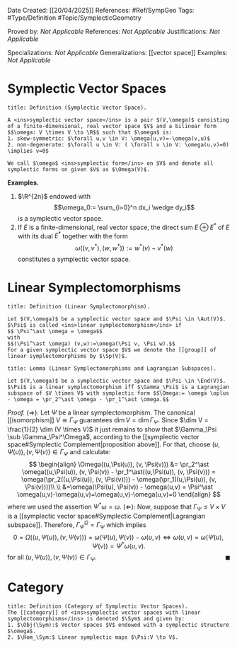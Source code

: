<div class="topSpace"></div>

Date Created: [[20/04/2025]]
References: #Ref/SympGeo
Tags: #Type/Definition #Topic/SymplecticGeometry

Proved by: <i>Not Applicable</i>
References: <i>Not Applicable</i>
Justifications: <i>Not Applicable</i>

Specializations: <i>Not Applicable</i>
Generalizations: [[vector space]]
Examples: <i>Not Applicable</i>

# Symplectic Vector Spaces

``` ad-Definition
title: Definition (Symplectic Vector Space).

A <ins>symplectic vector space</ins> is a pair $(V,\omega)$ consisting of a finite-dimensional, real vector space $V$ and a bilinear form $$\omega: V \times V \to \R$$ such that $\omega$ is:
1. skew-symmetric: $\forall u,v \in V: \omega(u,v)=-\omega(v,u)$
2. non-degenerate: $\forall u \in V: ( \forall v \in V: \omega(u,v)=0) \implies v=0$

We call $\omega$ <ins>symplectic form</ins> on $V$ and denote all symplectic forms on given $V$ as $\Omega(V)$.

```

**Examples.**
1. $\R^{2n}$ endowed with $$\omega_0:= \sum_{i=0}^n dx_i \wedge dy_i$$ is a symplectic vector space.
2. If $E$ is a finite-dimensional, real vector space, the direct sum $E \oplus E^\ast$ of $E$ with its dual $E^\ast$ together with the form $$\omega((v,v^\ast),(w,w^\ast)):=w^\ast(v)-v^\ast(w)$$ constitutes a symplectic vector space.



# Linear Symplectomorphisms

``` ad-Definition
title: Definition (Linear Symplectomorphism).

Let $(V,\omega)$ be a symplectic vector space and $\Psi \in \Aut(V)$. $\Psi$ is called <ins>linear symplectomorphism</ins> if
$$ \Psi^\ast \omega = \omega$$
with
$$(\Psi^\ast \omega) (v,w):=\omega(\Psi v, \Psi w).$$
For a given symplectic vector space $V$ we denote the [[group]] of linear symplectomorphisms by $\Sp(V)$.
```

``` ad-Proposition
title: Lemma (Linear Symplectomorphisms and Lagrangian Subspaces).

Let $(V,\omega)$ be a symplectic vector space and $\Psi \in \End(V)$. $\Psi$ is a linear symplectomorphism iff $\Gamma_\Psi$ is a Lagrangian subspace of $V \times V$ with symplectic form $$\Omega:= \omega \oplus - \omega = \pr_2^\ast \omega - \pr_1^\ast \omega.$$

```
*Proof.*
$(\Rightarrow):$ Let $\Psi$ be a linear symplectomorphism. The canonical [[isomorphism]] $V \cong \Gamma_\Psi$ guarantees $\dim V = \dim \Gamma_\Psi$. Since $\dim V = \frac{1}{2} \dim (V \times V)$ it just remains to show that $\Gamma_\Psi \sub \Gamma_\Psi^\Omega$, according to the [[symplectic vector space#Symplectic Complement|proposition above]]. For that, choose $(u, \Psi(u)), (v, \Psi(v)) \in \Gamma_\Psi$ and calculate:
$$
\begin{align}
\Omega((u,\Psi(u)), (v, \Psi(v))) &= \pr_2^\ast \omega((u,\Psi(u)), (v, \Psi(v)) - \pr_1^\ast((u,\Psi(u)), (v, \Psi(v))) = \omega(\pr_2((u,\Psi(u)), (v, \Psi(v)))) - \omega(\pr_1((u,\Psi(u)), (v, \Psi(v))))\\ \\
&=\omega(\Psi(u), \Psi(v)) - \omega(u,v) = \Psi^\ast \omega(u,v)-\omega(u,v)=\omega(u,v)-\omega(u,v)=0
\end{align}
$$
where we used the assertion $\Psi^\ast \omega = \omega$.
$(\Leftarrow):$ Now, suppose that $\Gamma_\Psi \leq V \times V$ is a [[symplectic vector space#Symplectic Complement|Lagrangian subspace]]. Therefore, $\Gamma_\Psi^\Omega=\Gamma_\Psi$ which implies 
$$0=\Omega( (u,\Psi(u)), (v,\Psi(v)) ) = \omega(\Psi(u),\Psi(v)) - \omega(u,v) \iff \omega(u,v)=\omega(\Psi(u),\Psi(v))  =\Psi^\ast\omega(u,v).$$
for all $(u,\Psi(u)),(v,\Psi(v)) \in \Gamma_\Psi$.
<span style="float:right;">$\blacksquare$</span>

# Category

``` ad-Definition
title: Definition (Category of Symplectic Vector Spaces).
The [[category]] of <ins>symplectic vector spaces with linear symplectomorphisms</ins> is denoted $\Sym$ and given by:
1. $\Obj(\Sym):$ Vector spaces $V$ endowed with a symplectic structure $\omega$.
2. $\Hom_\Sym:$ Linear symplectic maps $\Psi:V \to V$.

```